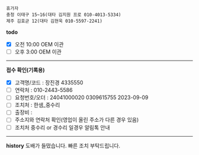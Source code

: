 ```
휴가자
충청 이태구 15~16(대타 김지원 프로 010-4013-5334)
제주 김효균 12(대타 김현욱 010-5597-2241)
```

**todo**
- [x] 오전 10:00 OEM 이관 
- [ ] 오후 3:00 OEM 이관 
---
**접수 확인(기록용)**
- [x] 고객명/코드 : 장진경 4335550
- [ ] 연락처 : 010-2443-5586
- [ ] 요청번호/오더 : 24041000020  0309615755 2023-09-09
- [ ] 조치처 : 한샘_중수리
- [ ] 출장비 : 
- [ ] 주소지와 연락처 확인(영업이 올린 주소가 다른 경우 있음)
- [ ] 조치처 중수리 or 경수리 일경우 알림톡 안내
---
**history**
도배가 들떴습니다. 빠른 조치 부탁드립니다.

